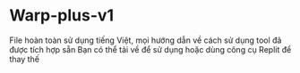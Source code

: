 # Warp-plus-v1
File hoàn toàn sử dụng tiếng Việt, mọi hướng dẫn về cách sử dụng tool đã được tích hợp sẵn 
Bạn có thể tải về để sử dụng hoặc dùng công cụ Replit để thay thế
